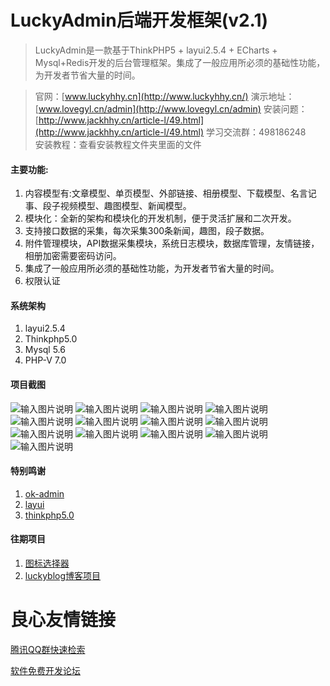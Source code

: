 # LuckyAdmin后端开发框架(v2.1) 

> LuckyAdmin是一款基于ThinkPHP5 + layui2.5.4 + ECharts + Mysql+Redis开发的后台管理框架。集成了一般应用所必须的基础性功能，为开发者节省大量的时间。

> 官网：[www.luckyhhy.cn](http://www.luckyhhy.cn/) 
> 演示地址：[www.lovegyl.cn/admin](http://www.lovegyl.cn/admin) 
> 安装问题：[http://www.jackhhy.cn/article-l/49.html](http://www.jackhhy.cn/article-l/49.html) 
> 学习交流群：498186248      
> 安装教程：查看安装教程文件夹里面的文件
  
#### 主要功能:
  1. 内容模型有:文章模型、单页模型、外部链接、相册模型、下载模型、名言记事、段子视频模型、趣图模型、新闻模型。 
  2. 模块化：全新的架构和模块化的开发机制，便于灵活扩展和二次开发。 
  3. 支持接口数据的采集，每次采集300条新闻，趣图，段子数据。  
  4. 附件管理模块，API数据采集模块，系统日志模块，数据库管理，友情链接，相册加密需要密码访问。 
  5. 集成了一般应用所必须的基础性功能，为开发者节省大量的时间。  
  6. 权限认证  

#### 系统架构
1. layui2.5.4
2. Thinkphp5.0
3. Mysql 5.6
4. PHP-V 7.0

#### 项目截图

![输入图片说明](https://images.gitee.com/uploads/images/2019/0717/170019_285fe44d_1513275.png "QQ截图20190717165234.png")
![输入图片说明](https://images.gitee.com/uploads/images/2019/0717/170038_0e0bf860_1513275.png "QQ截图20190717165412.png")
![输入图片说明](https://images.gitee.com/uploads/images/2019/0717/170030_a20a7ae7_1513275.png "QQ截图20190717165335.png")
![输入图片说明](https://images.gitee.com/uploads/images/2019/0717/170125_d4ec8502_1513275.png "QQ截图20190717165455.png")
![输入图片说明](https://images.gitee.com/uploads/images/2019/0802/172116_2994ed15_1513275.png "屏幕截图.png")
![输入图片说明](https://images.gitee.com/uploads/images/2019/0717/170229_9569e09d_1513275.png "QQ截图20190717165518.png")
![输入图片说明](https://images.gitee.com/uploads/images/2019/0717/170241_daaced9e_1513275.png "QQ截图20190717165543.png")
![输入图片说明](https://images.gitee.com/uploads/images/2019/0717/170254_9266648f_1513275.png "QQ截图20190717165554.png")
![输入图片说明](https://images.gitee.com/uploads/images/2019/0802/172309_697fb874_1513275.png "屏幕截图.png")
![输入图片说明](https://images.gitee.com/uploads/images/2019/0717/170309_dd0608d4_1513275.png "QQ截图20190717165750.png")
![输入图片说明](https://images.gitee.com/uploads/images/2019/0717/170322_1e2d175e_1513275.png "QQ截图20190717165840.png")
![输入图片说明](https://images.gitee.com/uploads/images/2019/0717/173350_8335965c_1513275.png "QQ截图20190717165808.png")
![输入图片说明](https://images.gitee.com/uploads/images/2019/0717/170333_48fd52c9_1513275.png "QQ截图20190717165912.png")


#### 特别鸣谢

1. [ok-admin](https://gitee.com/bobi1234/ok-admin/tree/v2.0/)
2. [layui](http://www.layui.com)
3. [thinkphp5.0](http://www.thinkphp.cn)


#### 往期项目

1. [图标选择器](https://gitee.com/luckygyl/iconFonts)
2. [luckyblog博客项目](https://gitee.com/luckygyl/luckyblog)

 # 良心友情链接

[腾讯QQ群快速检索](http://u.720life.cn/s/8cf73f7c)

[软件免费开发论坛](http://u.720life.cn/s/bbb01dc0)
